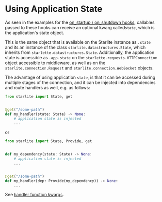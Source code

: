# Using Application State

As seen in the examples for the [on_startup / on_shutdown hooks](1-startup-and-shutdown.md), callables passed to these
hooks can receive an optional kwarg called`state`, which is the application's state object.

This is the same object that is available on the Starlite instance as `.state` and its an instance of the
class `starlite.datastructures.State`,
which inherits from `starlette.datastructures.State`. Additionally, the application state is accessible as `.app.state`
on the `starlette.requests.HTTPConnection` object accessible to
middleware, as well as on the `starlite.connection.Request` and `starlite.connection.WebSocket` objects.

The advantage of using application `state`, is that it can be accessed during multiple stages of the connection, and
it can be injected into dependencies and route handlers as well, e.g. as follows:

```python
from starlite import State, get


@get("/some-path")
def my_handler(state: State) -> None:
    # application state is injected
    ...
```

or

```python
from starlite import State, Provide, get


def my_dependency(state: State) -> None:
    # application state is injected
    ...


@get("/some-path")
def my_handler(dep: Provide(my_dependency)) -> None:
    ...
```

See [handler function kwargs](../2-route-handlers/1_http_route_handlers.md#http-route-handlers-kwargs).
